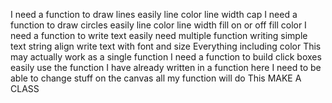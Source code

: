 I need a function to draw lines easily
  line color
  line width
  cap
I need a function to draw circles easily
  line color
  line width
  fill on or off
  fill color
I need a function to write text easily
  need multiple function
  writing simple text
    string
    align
  write text with font and size
  Everything including color
  This may actually work as a single function
I need a function to build click boxes easily
  use the function I have already written in a function here
I need to be able to change stuff on the canvas
  all my function will do This
MAKE A CLASS

